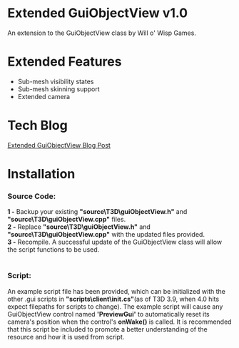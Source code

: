 # Extended GuiObjectView v1.0
An extension to the GuiObjectView class by Will o' Wisp Games.

# Extended Features
* Sub-mesh visibility states
* Sub-mesh skinning support
* Extended camera

# Tech Blog
[Extended GuiObjectView Blog Post](http://www.willowispgames.com/tech/2016/09/27/ExtGuiObjView.html)

# Installation
<h3>Source Code:</h3>
<b>1 -</b> Backup your existing <b>"source\T3D\guiObjectView.h"</b> and <b>"source\T3D\guiObjectView.cpp"</b> files.<br>
<b>2 -</b> Replace <b>"source\T3D\guiObjectView.h"</b> and <b>"source\T3D\guiObjectView.cpp"</b> with the updated files provided.<br>
<b>3 -</b> Recompile. A successful update of the GuiObjectView class will allow the script functions to be used.<br>
<br>
<h3>Script:</h3>
An example script file has been provided, which can be initialized with the other .gui scripts in <b>"scripts\client\init.cs"</b>(as of T3D 3.9, when 4.0 hits expect filepaths for scripts to change). The example script will cause any GuiObjectView control named <b>'PreviewGui'</b> to automatically reset its camera's position when the control's <b>onWake()</b> is called. It is recommended that this script be included to promote a better understanding of the resource and how it is used from script.<br>
